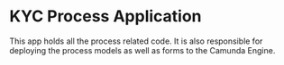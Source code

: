 # KYC Process Application 
This app holds all the process related code. 
It is also responsible for deploying the process models as well as forms to the Camunda Engine. 